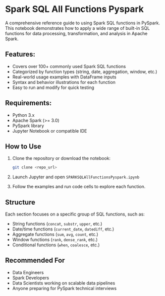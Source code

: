 # Spark SQL All Functions Pyspark

A comprehensive reference guide to using Spark SQL functions in PySpark. This notebook demonstrates how to apply a wide range of built-in SQL functions for data processing, transformation, and analysis in Apache Spark.
 
## Features:
* Covers over 100+ commonly used Spark SQL functions
* Categorized by function types (string, date, aggregation, window, etc.)
* Real-world usage examples with DataFrame inputs 
* Syntax and behavior illustrations for each function
* Easy to run and modify for quick testing

## Requirements:
* Python 3.x
* Apache Spark (>= 3.0)
* PySpark library
* Jupyter Notebook or compatible IDE

## How to Use
1. Clone the repository or download the notebook:

   ```bash
   git clone <repo_url>
   ```
2. Launch Jupyter and open `SPARKSQLAllFunctionsPyspark.ipynb`
3. Follow the examples and run code cells to explore each function.

## Structure

Each section focuses on a specific group of SQL functions, such as:

* String functions (`concat`, `substr`, `upper`, etc.)
* Date/time functions (`current_date`, `datediff`, etc.)
* Aggregate functions (`sum`, `avg`, `count`, etc.)
* Window functions (`rank`, `dense_rank`, etc.)
* Conditional functions (`when`, `coalesce`, etc.)


## Recommended For

* Data Engineers
* Spark Developers
* Data Scientists working on scalable data pipelines
* Anyone preparing for PySpark technical interviews



